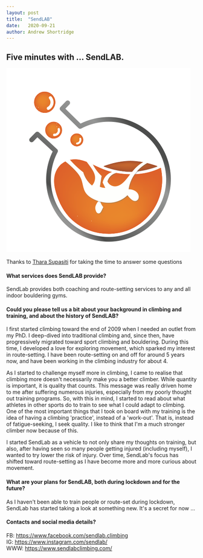 ```yaml
---
layout: post
title:  "SendLAB"
date:   2020-09-21
author: Andrew Shortridge
---
```


## Five minutes with ... SendLAB.

![](/assets/posts/sendlab/logo.png)

Thanks to [Thara Supasiti](https://www.facebook.com/groups/610286689170812/user/218100967/) for taking the time to answer some questions

#### What services does SendLAB provide?
SendLab provides both coaching and route-setting services to any and all indoor bouldering gyms.

#### Could you please tell us a bit about your background in climbing and training, and about the history of SendLAB?
I first started climbing toward the end of 2009 when I needed an outlet from my PhD. I deep-dived into traditional climbing and, since then, have progressively migrated toward sport climbing and bouldering. During this time, I developed a love for exploring movement, which sparked my interest in route-setting. I have been route-setting on and off for around 5 years now, and have been working in the climbing industry for about 4.

As I started to challenge myself more in climbing, I came to realise that climbing more doesn't necessarily make you a better climber. While quantity is important, it is quality that counts. This message was really driven home to me after suffering numerous injuries, especially from my poorly thought out training programs. So, with this in mind, I started to read about what athletes in other sports do to train to see what I could adapt to climbing. One of the most important things that I took on board with my training is the idea of having a climbing 'practice', instead of a 'work-out'. That is, instead of fatigue-seeking, I seek quality. I like to think that I'm a much stronger climber now because of this. 

I started SendLab as a vehicle to not only share my thoughts on training, but also, after having seen so many people getting injured (including myself), I wanted to try lower the risk of injury. Over time, SendLab's focus has shifted toward route-setting as I have become more and more curious about movement.

#### What are your plans for SendLAB, both during lockdown and for the future?
As I haven't been able to train people or route-set during lockdown, SendLab has started taking a look at something new. It's a secret for now ...

#### Contacts and social media details?
FB: <https://www.facebook.com/sendlab.climbing>  
IG: <https://www.instagram.com/sendlab/>  
WWW: <https://www.sendlabclimbing.com/>